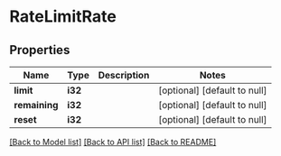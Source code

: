 # RateLimitRate

## Properties
Name | Type | Description | Notes
------------ | ------------- | ------------- | -------------
**limit** | **i32** |  | [optional] [default to null]
**remaining** | **i32** |  | [optional] [default to null]
**reset** | **i32** |  | [optional] [default to null]

[[Back to Model list]](../README.md#documentation-for-models) [[Back to API list]](../README.md#documentation-for-api-endpoints) [[Back to README]](../README.md)


